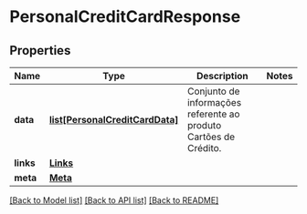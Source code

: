 # PersonalCreditCardResponse

## Properties
Name | Type | Description | Notes
------------ | ------------- | ------------- | -------------
**data** | [**list[PersonalCreditCardData]**](PersonalCreditCardData.md) | Conjunto de informações referente ao produto Cartões de Crédito. | 
**links** | [**Links**](Links.md) |  | 
**meta** | [**Meta**](Meta.md) |  | 

[[Back to Model list]](../README.md#documentation-for-models) [[Back to API list]](../README.md#documentation-for-api-endpoints) [[Back to README]](../README.md)

